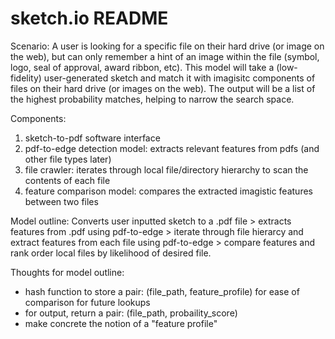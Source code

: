 # sketch.io README
Scenario: A user is looking for a specific file on their hard drive (or image on the web), but can only remember a hint of an image within the file (symbol, logo, seal of approval, award ribbon, etc). 
This model will take a (low-fidelity) user-generated sketch and match it with imagisitc components of files on their hard drive (or images on the web). The output will be a list of the highest probability matches, helping to narrow the search space.

Components:
1) sketch-to-pdf software interface
2) pdf-to-edge detection model: extracts relevant features from pdfs (and other file types later)
3) file crawler: iterates through local file/directory hierarchy to scan the contents of each file
4) feature comparison model: compares the extracted imagistic features between two files

Model outline:
Converts user inputted sketch to a .pdf file > extracts features from .pdf using pdf-to-edge > iterate through file hierarcy and extract features from each file using pdf-to-edge > compare features and rank order local files by likelihood of desired file.

Thoughts for model outline:
- hash function to store a pair: (file_path, feature_profile) for ease of comparison for future lookups
- for output, return a pair: (file_path, probaility_score)
- make concrete the notion of a "feature profile"
